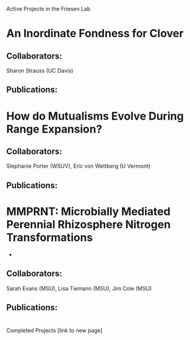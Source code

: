 Active Projects in the Friesen Lab


# An Inordinate Fondness for Clover

## Collaborators:
Sharon Strauss (UC Davis)

## Publications:


# How do Mutualisms Evolve During Range Expansion?

## Collaborators:
Stephanie Porter (WSUV), Eric von Wettberg (U Vermont)

## Publications:


# MMPRNT: Microbially Mediated Perennial Rhizosphere Nitrogen Transformations

-
## Collaborators:
Sarah Evans (MSU), Lisa Tiemann (MSU), Jim Cole (MSU)

## Publications:

#

Completed Projects [link to new page]
